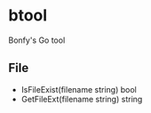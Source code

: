 # btool
Bonfy's Go tool


## File 

* IsFileExist(filename string) bool
* GetFileExt(filename string) string 